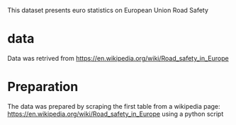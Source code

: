 This dataset presents euro statistics on European Union Road Safety


# data
Data was retrived from https://en.wikipedia.org/wiki/Road_safety_in_Europe


# Preparation
The data was prepared by scraping the first table from a wikipedia page: https://en.wikipedia.org/wiki/Road_safety_in_Europe
using a python script
